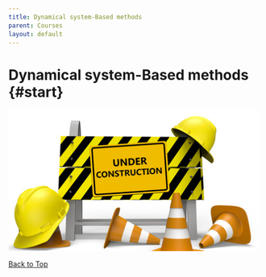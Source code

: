 ```yaml
---
title: Dynamical system-Based methods
parent: Courses
layout: default
---
```


<!-- Link external JavaScript file -->
<script src="questions.js"></script>

# Dynamical system-Based methods {#start}

![alt text](image.png)


[Back to Top](#start)

